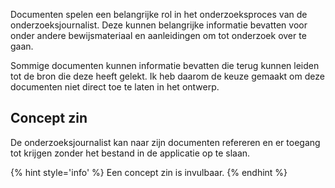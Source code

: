 
Documenten spelen een belangrijke rol in het onderzoeksproces van de onderzoeksjournalist. Deze kunnen belangrijke informatie bevatten voor onder andere bewijsmateriaal en aanleidingen om tot onderzoek over te gaan.

Sommige documenten kunnen informatie bevatten die terug kunnen leiden tot de bron die deze heeft gelekt. Ik heb daarom de keuze gemaakt om deze documenten niet direct toe te laten in het ontwerp.

## Concept zin

De onderzoeksjournalist kan naar zijn documenten refereren en er toegang tot krijgen zonder het bestand in de applicatie op te slaan.

{% hint style='info' %}
Een concept zin is invulbaar.
{% endhint %}